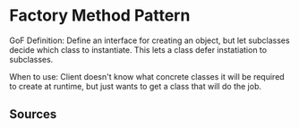 # Factory Method Pattern

GoF Definition: Define an interface for creating an object, but let subclasses decide which class to instantiate. This lets a class defer instatiation to subclasses.

When to use: Client doesn't know what concrete classes it will be required to create at runtime, but just wants to get a class that will do the job.

## Sources

